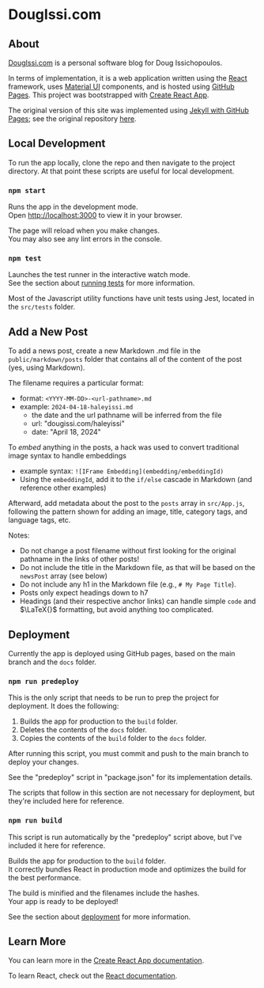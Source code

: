 # DougIssi.com

## About
[DougIssi.com](https://dougissi.com) is a personal software blog for Doug Issichopoulos. 

In terms of implementation, it is a web application written using the [React](https://react.dev/) framework, uses [Material UI](https://mui.com/) components, and is hosted using [GitHub Pages](https://pages.github.com/). This project was bootstrapped with [Create React App](https://github.com/facebook/create-react-app).

The original version of this site was implemented using [Jekyll with GitHub Pages](https://docs.github.com/en/pages/setting-up-a-github-pages-site-with-jekyll/about-github-pages-and-jekyll); see the original repository [here](https://github.com/dougissi/dougissi-jekyll).

## Local Development

To run the app locally, clone the repo and then navigate to the project directory. At that point these scripts are useful for local development.

### `npm start`

Runs the app in the development mode.\
Open [http://localhost:3000](http://localhost:3000) to view it in your browser.

The page will reload when you make changes.\
You may also see any lint errors in the console.

### `npm test`

Launches the test runner in the interactive watch mode.\
See the section about [running tests](https://facebook.github.io/create-react-app/docs/running-tests) for more information.

Most of the Javascript utility functions have unit tests using Jest, located in the `src/tests` folder.

## Add a New Post

To add a news post, create a new Markdown .md file in the `public/markdown/posts` folder that contains all of the content of the post (yes, using Markdown).

The filename requires a particular format:
* format: `<YYYY-MM-DD>-<url-pathname>.md`
* example: `2024-04-18-haleyissi.md`
  * the date and the url pathname will be inferred from the file
  * url: "dougissi.com/haleyissi"
  * date: "April 18, 2024"

To _embed_ anything in the posts, a hack was used to convert traditional image syntax to handle embeddings
* example syntax: `![IFrame Embedding](embedding/embeddingId)`
* Using the `embeddingId`, add it to the `if/else` cascade in Markdown (and reference other examples)

Afterward, add metadata about the post to the `posts` array in `src/App.js`, following the pattern shown for adding an image, title, category tags, and language tags, etc.

Notes:
* Do not change a post filename without first looking for the original pathname in the links of other posts!
* Do not include the title in the Markdown file, as that will be based on the `newsPost` array (see below)
* Do not include any h1 in the Markdown file (e.g., `# My Page Title`).
* Posts only expect headings down to h7
* Headings (and their respective anchor links) can handle simple `code` and $\LaTeX{}$ formatting, but avoid anything too complicated.

## Deployment

Currently the app is deployed using GitHub pages, based on the main branch and the `docs` folder.

### `npm run predeploy`

This is the only script that needs to be run to prep the project for deployment. It does the following:

1. Builds the app for production to the `build` folder.
2. Deletes the contents of the `docs` folder.
3. Copies the contents of the `build` folder to the `docs` folder.

After running this script, you must commit and push to the main branch to deploy your changes.

See the "predeploy" script in "package.json" for its implementation details.

The scripts that follow in this section are not necessary for deployment, but they're included here for reference.

### `npm run build`

This script is run automatically by the "predeploy" script above, but I've included it here for reference.

Builds the app for production to the `build` folder.\
It correctly bundles React in production mode and optimizes the build for the best performance.

The build is minified and the filenames include the hashes.\
Your app is ready to be deployed!

See the section about [deployment](https://facebook.github.io/create-react-app/docs/deployment) for more information.

## Learn More

You can learn more in the [Create React App documentation](https://facebook.github.io/create-react-app/docs/getting-started).

To learn React, check out the [React documentation](https://reactjs.org/).